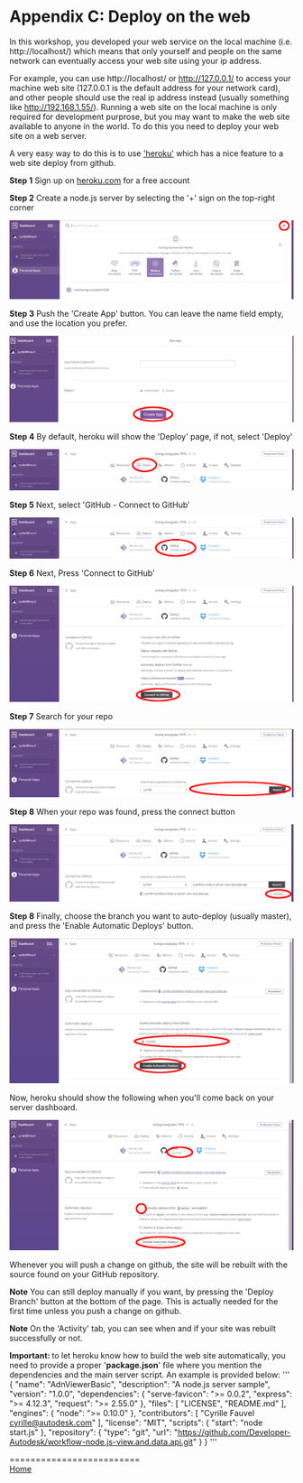 # Appendix C: Deploy on the web

In this workshop, you developed your web service on the local machine (i.e. http://localhost/) which means that only yourself and people 
on the same network can eventually access your web site using your ip address.

For example, you can use http://localhost/ or http://127.0.0.1/ to access your machine web site (127.0.0.1 is the default address for your network card),
and other people should use the real ip address instead (usually something like http://192.168.1.55/). Running a web site on the local machine is only 
required for development purprose, but you may want to make the web site available to anyone in the world. To do this you need to deploy your web site 
on a web server.

A very easy way to do this is to use ['heroku'](https://www.heroku.com/) which has a nice feature to a web site deploy from github.

<b>Step 1</b> Sign up on [heroku.com](https://www.heroku.com/) for a free account

<b>Step 2</b> Create a node.js server by selecting the '+' sign on the top-right corner

 ![](img/heroku-createserver.png)
 
<b>Step 3</b> Push the 'Create App' button. You can leave the name field empty, and use the location you prefer.

 ![](img/heroku-createapp.png)
 
<b>Step 4</b> By default, heroku will show the 'Deploy' page, if not, select 'Deploy'

 ![](img/heroku-deploy.png)
 
<b>Step 5</b> Next, select 'GitHub - Connect to GitHub'

 ![](img/heroku-github.png)

<b>Step 6</b> Next, Press 'Connect to GitHub'

 ![](img/heroku-connect.png)

<b>Step 7</b> Search for your repo

 ![](img/heroku-search.png)

<b>Step 8</b> When your repo was found, press the connect button

 ![](img/heroku-github-connect.png)

<b>Step 8</b> Finally, choose the branch you want to auto-deploy (usually master), and press the 'Enable Automatic Deploys' button.

 ![](img/heroku-auto-deploy.png)

 Now, heroku should show the following when you'll come back on your server dashboard.
 
 ![](img/heroku-results.png)
 
 Whenever you will push a change on github, the site will be rebuilt with the source found on your GitHub repository.
 
<b>Note</b> You can still deploy manually if you want, by pressing the 'Deploy Branch' button at the bottom of the page. 
This is actually needed for the first time unless you push a change on github.

<b>Note</b> On the 'Activity' tab, you can see when and if your site was rebuilt successfully or not.

<b>Important: </b> to let heroku know how to build the web site automatically, you need to provide a proper '<b>package.json</b>' file where you mention the dependencies 
and the main server script. An example is provided below:
'''
{
	"name": "AdnViewerBasic",
	"description": "A node.js server sample",
	"version": "1.0.0",
	"dependencies": {
		"serve-favicon": ">= 0.0.2",
		"express": ">= 4.12.3",
		"request": ">= 2.55.0"
	},
	"files": [
		"LICENSE",
		"README.md"
	],
	"engines": {
		"node": ">= 0.10.0"
	},
	"contributors": [
		"Cyrille Fauvel <cyrille@autodesk.com>"
	],
	"license": "MIT",
	"scripts": {
		"start": "node start.js"
	},
	"repository": {
		"type": "git",
		"url": "https://github.com/Developer-Autodesk/workflow-node.js-view.and.data.api.git"
	}
}
'''


=========================  
[Home](README.md)
